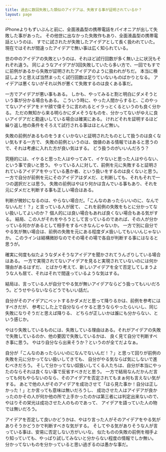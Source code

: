 ```yaml
---
title: 過去に数回失敗した類似のアイデアは、失敗する事が証明されているか？
layout: page
---
```

iPhoneよりもずいぶんと前に、全面液晶型の携帯電話をパイオニアが出して失敗した事があった。
その他世に出なかった失敗作もあり、全面液晶型の携帯電話というのは、
すでに試されたが失敗したアイデアとして長く扱われていた。
現在ではそれが間違ったアイデアで無い事は広く知られている。

世の中のアイデアの失敗というのは、それほど試行回数が多く無い上に状況もそれぞれ違う。
同じようなアイデアが3回失敗していたら多い方で、一回でもすでに前例があるから失敗が証明されたアイデアのように扱われがちだ。
本当に検証しようと思えば当然まったく試行回数は足りていないものばかりとなる。
アイデアは悪くないがそれ以外が悪くて失敗するのは良くある事だ。

一方でアイデアが悪い事もある。
しかも、やってみると割と明白にダメそうという事が分かる場合もある。
こういう時に、やった人間からすると、このやってないアイデアをドヤ顔で偉そうに言われるとイラっとくるというのも良く分かる。
ただの無知から来る明らかにダメそうなものを、分かってないがゆえに良いアイデアだと勘違いしている場合は確実にある。
けれどそれを証明するほど繰り返し他の条件をそろえて試行される事はほとんど無い。

失敗の前例があるものをうまくいかないと証明されたものとして扱うのは良くない気もする一方で、
失敗の前例というのは、価値のある情報ではあると思うので、それは考慮に入れた方が良い気はする。
どう扱うのがいいんだろう？

究極的には、イケると思った人はやってみて、イケないと思った人はやらない、という事で良いと思う。
やっている人に対して、前例を元に失敗すると証明されているアイデアをやっている愚か者、という扱いをするのは良くないと思う。
一方で自分が前例を元にそのアイデアはダメだ、と判断しても、それもそれで一つの選択だとは思う。
失敗の前例はやはり何かは含んでいる事もあり、それを元にダメだと判断する事も正しい場合はある。

判断が微妙になるのは、やらない場合だ。「こんなのあったらいいのに、なんでないんだ！？」と言っている人が居て、
これを前例の失敗をもとに分かってない扱いしてよいのか？
個人的には良い場合もあれば良くない場合もある気がする。
結局、この人がそれをやろうとして言っているのであれば、その人が分かっている何かがあるとして相手をするべきなんじゃないか。
一方で別に自分でやる気が無い場合は、前例の失敗を元にある程度ダメ扱いしてもいいんじゃないか。
このラインは結構微妙なのでその場その場で各自が判断する事にはなると思うが。

確実に何度も似たようなダメそうなアイデアを聞かされてうんざりしている場合はある。
一方で実現されてないアイデアを見ると実現されていないのには何か理由があるはずだ、
とばかり考えて、新しいアイデアを全て否定してしまうような人も居て、それはそれで間違っているような気はする。

結局は、言っている人が自分でやる気が無いアイデアならどう扱ってもいいだろう。どうせやらないならどうでもいい話だ。

自分がそのアイデアにベットするかダメだと思って降りるかは、前例を参考にはすべきだが、
参考にした上で自分ならイケると思うならやったらいいし、同じ失敗になりそうだと思えば降りる、
どちらが正しいかは誰にも分からない、という感じか。

やはり失敗しているものには、失敗している理由はある。それがアイデアの失敗で失敗しているのか、他の要因で失敗しているかは、
良く見て自分で判断すべき事に思う。
やはり自分なら出来そうか？というのが全てだよなぁ。

自分が「こんなのあったらいいのになんでないんだ！？」と思って回りが前例の失敗を元に分かってない扱いしてきても、
自分がやる気ならば気にしないで進むべきだろう。
そして分かってない奴扱いしてくる人たちは、自分が本当にやったのならそれは良くない事で反省すべきだと思う。
一方で結局なんだかんだ言っても何もやらないのなら、そのアイデアを否定されてもまぁ何も言えない気がする。
あとで他の人がそのアイデアを成功させて「ほら見た事か！自分は正しかった！」とか言っても意味は無いだろうし、
成功させた人はアイデアが良かったのかその人が何か他の所で上手かったのかは第三者には判定出来ないので、
やはりその栄光は成功させた人のものであって、
アイデアを語っていた人の物では無いだろう。

アイデアを否定して良いかどうかは、やはり言った人がそのアイデアをやる気がありそうかどうかで判断すべきな気がする。
そしてやる気がありそうな人が言っている事は、安易に否定しない方がいいな。
似たものの失敗の前例を相手より知っていても、やっぱり試してみないと分からない程度の情報でしか無い。
分かってないものを分かっていると思い過ぎるのは愚かな事だ。